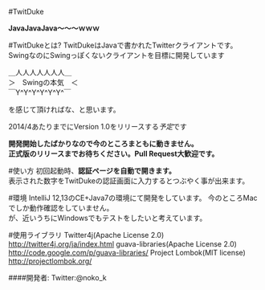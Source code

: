 #TwitDuke

**JavaJavaJava〜〜〜ｗｗｗ**

#TwitDukeとは?
TwitDukeはJavaで書かれたTwitterクライアントです。  
SwingなのにSwingっぽくないクライアントを目標に開発しています

＿人人人人人人人＿  
＞　Swingの本気　＜  
￣Y^Y^Y^Y^Y^Y^￣  

を感じて頂ければな、と思います。  

2014/4あたりまでにVersion 1.0をリリースする*予定*です  

**開発開始したばかりなので今のところまともに動きません。  
正式版のリリースまでお待ちください。Pull Request大歓迎です。**

#使い方
初回起動時、**認証ページを自動で開きます。**  
表示された数字をTwitDukeの認証画面に入力するとつぶやく事が出来ます。  

#環境
IntelliJ 12,13のCE+Java7の環境にて開発をしています。
今のところMacでしか動作確認をしていません。  
が、近いうちにWindowsでもテストをしたいと考えています。

#使用ライブラリ
Twitter4j(Apache License 2.0) http://twitter4j.org/ja/index.html
guava-libraries(Apache License 2.0) http://code.google.com/p/guava-libraries/
Project Lombok(MIT license) http://projectlombok.org/

####開発者:
Twitter:@noko_k
